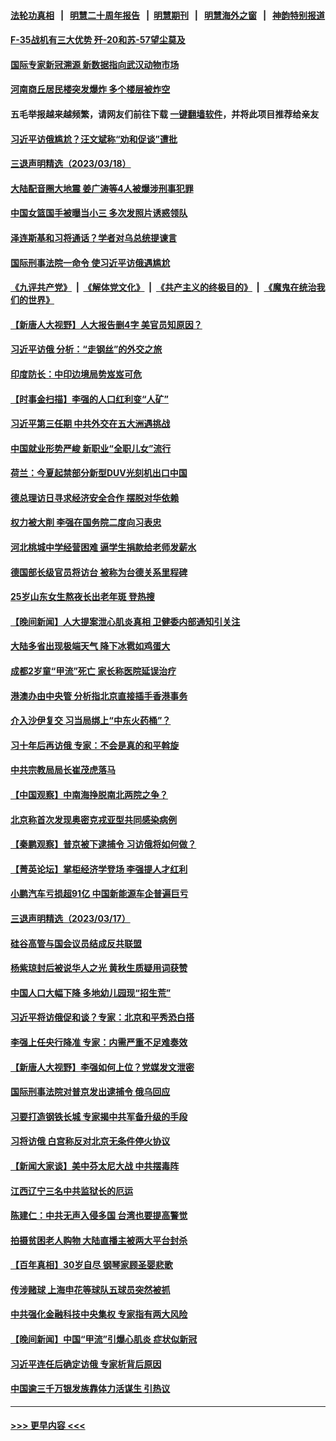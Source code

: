 #### [法轮功真相](https://github.com/gfw-breaker/truth/blob/master/README.md?t=0) &nbsp;&nbsp;|&nbsp;&nbsp; [明慧二十周年报告](https://github.com/gfw-breaker/mh-reports/blob/master/README.md?t=0) &nbsp;&nbsp;|&nbsp;&nbsp;[明慧期刊](https://github.com/gfw-breaker/mh-qikan) &nbsp;&nbsp;|&nbsp;&nbsp; [明慧海外之窗](https://github.com/gfw-breaker/mh-news/blob/master/README.md?t=0) &nbsp;&nbsp;|&nbsp;&nbsp; [神韵特别报道](https://github.com/gfw-breaker/mh-news/blob/master/shenyun.md?t=0)
#### [F-35战机有三大优势 歼-20和苏-57望尘莫及](../pages/nsc413/n13952900.md?t=03191843) 
#### [国际专家新冠溯源 新数据指向武汉动物市场](../pages/nsc413/n13953388.md?t=03191843) 
#### [河南商丘居民楼突发爆炸 多个楼层被炸空](../pages/nsc413/n13953434.md?t=03191843) 
#### 五毛举报越来越频繁，请网友们前往下载 [一键翻墙软件](https://github.com/gfw-breaker/ssr-accounts)，并将此项目推荐给亲友
#### [习近平访俄尴尬？汪文斌称“劝和促谈”遭批](../pages/nsc413/n13953279.md?t=03191843) 
#### [三退声明精选（2023/03/18）](../pages/nsc413/n13953384.md?t=03191843) 
#### [大陆配音圈大地震 姜广涛等4人被爆涉刑事犯罪](../pages/nsc413/n13953323.md?t=03191843) 
#### [中国女篮国手被曝当小三 多次发照片诱惑领队](../pages/nsc413/n13953298.md?t=03191843) 
#### [泽连斯基和习将通话？学者对乌总统提谏言](../pages/nsc413/n13953241.md?t=03191843) 
#### [国际刑事法院一命令 使习近平访俄遇尴尬](../pages/nsc413/n13953314.md?t=03191843) 
#### [《九评共产党》](https://github.com/begood0513/9ping.md/blob/master/README.md) &nbsp;|&nbsp; [《解体党文化》](../../../../jtdwh.md/blob/master/README.md)  &nbsp;|&nbsp; [《共产主义的终极目的》](../../../../gczydzjmd.md/blob/master/README.md) &nbsp;|&nbsp; [《魔鬼在统治我们的世界》](../../../../mgztzwmdsj.md/blob/master/README.md) 
#### [【新唐人大视野】人大报告删4字 美官员知原因？](../pages/nsc413/n13953227.md?t=03191843) 
#### [习近平访俄 分析：“走钢丝”的外交之旅](../pages/nsc413/n13953196.md?t=03191843) 
#### [印度防长：中印边境局势岌岌可危](../pages/nsc413/n13953187.md?t=03191843) 
#### [【时事金扫描】李强的人口红利变“人矿”](../pages/nsc413/n13953142.md?t=03191843) 
#### [习近平第三任期 中共外交在五大洲遇挑战](../pages/nsc413/n13951340.md?t=03191843) 
#### [中国就业形势严峻 新职业“全职儿女”流行](../pages/nsc413/n13953154.md?t=03191843) 
#### [荷兰：今夏起禁部分新型DUV光刻机出口中国](../pages/nsc413/n13953171.md?t=03191843) 
#### [德总理访日寻求经济安全合作 摆脱对华依赖](../pages/nsc413/n13953123.md?t=03191843) 
#### [权力被大削 李强在国务院二度向习表忠](../pages/nsc413/n13953041.md?t=03191843) 
#### [河北桃城中学经营困难 逼学生捐款给老师发薪水](../pages/nsc413/n13953099.md?t=03191843) 
#### [德国部长级官员将访台 被称为台德关系里程碑](../pages/nsc413/n13952991.md?t=03191843) 
#### [25岁山东女生熬夜长出老年斑 登热搜](../pages/nsc413/n13953048.md?t=03191843) 
#### [【晚间新闻】人大提案泄心肌炎真相 卫健委内部通知引关注](../pages/nsc413/n13952941.md?t=03191843) 
#### [大陆多省出现极端天气 降下冰雹如鸡蛋大](../pages/nsc413/n13952964.md?t=03191843) 
#### [成都2岁童“甲流”死亡 家长称医院延误治疗](../pages/nsc413/n13953012.md?t=03191843) 
#### [港澳办由中央管 分析指北京直接插手香港事务](../pages/nsc413/n13952970.md?t=03191843) 
#### [介入沙伊复交 习当局绑上“中东火药桶”？](../pages/nsc413/n13952645.md?t=03191843) 
#### [习十年后再访俄 专家：不会是真的和平斡旋](../pages/nsc413/n13952888.md?t=03191843) 
#### [中共宗教局局长崔茂虎落马](../pages/nsc413/n13952887.md?t=03191843) 
#### [【中国观察】中南海挣脱南北两院之争？](../pages/nsc413/n13952537.md?t=03191843) 
#### [北京称首次发现奥密克戎亚型共同感染病例](../pages/nsc413/n13952861.md?t=03191843) 
#### [【秦鹏观察】普京被下逮捕令 习访俄将如何做？](../pages/nsc413/n13952697.md?t=03191843) 
#### [【菁英论坛】掌柜经济学登场 李强提人才红利](../pages/nsc413/n13952624.md?t=03191843) 
#### [小鹏汽车亏损超91亿 中国新能源车企普遍巨亏](../pages/nsc413/n13952635.md?t=03191843) 
#### [三退声明精选（2023/03/17）](../pages/nsc413/n13952741.md?t=03191843) 
#### [硅谷高管与国会议员结成反共联盟](../pages/nsc413/n13952574.md?t=03191843) 
#### [杨紫琼封后被说华人之光 黄秋生质疑用词获赞](../pages/nsc413/n13952639.md?t=03191843) 
#### [中国人口大幅下降 多地幼儿园现“招生荒”](../pages/nsc413/n13952600.md?t=03191843) 
#### [习近平将访俄促和谈？专家：北京和平秀恐白搭](../pages/nsc413/n13952569.md?t=03191843) 
#### [李强上任央行降准 专家：内需严重不足难奏效](../pages/nsc413/n13952465.md?t=03191843) 
#### [【新唐人大视野】李强如何上位？党媒发文泄密](../pages/nsc413/n13951986.md?t=03191843) 
#### [国际刑事法院对普京发出逮捕令 俄乌回应](../pages/nsc413/n13952577.md?t=03191843) 
#### [习要打造钢铁长城 专家揭中共军备升级的手段](../pages/nsc413/n13951822.md?t=03191843) 
#### [习将访俄 白宫称反对北京无条件停火协议](../pages/nsc413/n13952582.md?t=03191843) 
#### [【新闻大家谈】美中芬太尼大战 中共摆毒阵](../pages/nsc413/n13952480.md?t=03191843) 
#### [江西辽宁三名中共监狱长的厄运](../pages/nsc413/n13951740.md?t=03191843) 
#### [陈建仁：中共无声入侵多国 台湾也要提高警觉](../pages/nsc413/n13952219.md?t=03191843) 
#### [拍摄贫困老人购物 大陆直播主被两大平台封杀](../pages/nsc413/n13952368.md?t=03191843) 
#### [【百年真相】30岁自尽 钢琴家顾圣婴悲歌](../pages/nsc413/n13951097.md?t=03191843) 
#### [传涉赌球 上海申花等球队五球员突然被抓](../pages/nsc413/n13952245.md?t=03191843) 
#### [中共强化金融科技中央集权 专家指有两大风险](../pages/nsc413/n13952238.md?t=03191843) 
#### [【晚间新闻】中国“甲流”引爆心肌炎 症状似新冠](../pages/nsc413/n13952290.md?t=03191843) 
#### [习近平连任后确定访俄 专家析背后原因](../pages/nsc413/n13950100.md?t=03191843) 
#### [中国逾三千万银发族靠体力活谋生 引热议](../pages/nsc413/n13952081.md?t=03191843) 

----
#### [ >>> 更早内容 <<< ](../indexes/nsc413-earlier.md)
